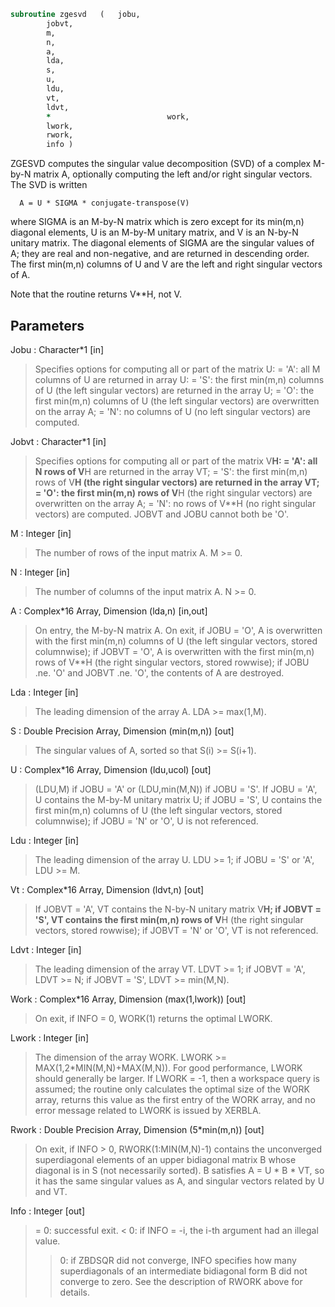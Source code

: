 ```fortran
subroutine zgesvd	(	jobu,
		jobvt,
		m,
		n,
		a,
		lda,
		s,
		u,
		ldu,
		vt,
		ldvt,
		*                          work,
		lwork,
		rwork,
		info )
```

 ZGESVD computes the singular value decomposition (SVD) of a complex
 M-by-N matrix A, optionally computing the left and/or right singular
 vectors. The SVD is written

      A = U * SIGMA * conjugate-transpose(V)

 where SIGMA is an M-by-N matrix which is zero except for its
 min(m,n) diagonal elements, U is an M-by-M unitary matrix, and
 V is an N-by-N unitary matrix.  The diagonal elements of SIGMA
 are the singular values of A; they are real and non-negative, and
 are returned in descending order.  The first min(m,n) columns of
 U and V are the left and right singular vectors of A.

 Note that the routine returns V**H, not V.

## Parameters
Jobu : Character*1 [in]
> Specifies options for computing all or part of the matrix U:
> = 'A':  all M columns of U are returned in array U:
> = 'S':  the first min(m,n) columns of U (the left singular
> vectors) are returned in the array U;
> = 'O':  the first min(m,n) columns of U (the left singular
> vectors) are overwritten on the array A;
> = 'N':  no columns of U (no left singular vectors) are
> computed.

Jobvt : Character*1 [in]
> Specifies options for computing all or part of the matrix
> V**H:
> = 'A':  all N rows of V**H are returned in the array VT;
> = 'S':  the first min(m,n) rows of V**H (the right singular
> vectors) are returned in the array VT;
> = 'O':  the first min(m,n) rows of V**H (the right singular
> vectors) are overwritten on the array A;
> = 'N':  no rows of V**H (no right singular vectors) are
> computed.
> JOBVT and JOBU cannot both be 'O'.

M : Integer [in]
> The number of rows of the input matrix A.  M >= 0.

N : Integer [in]
> The number of columns of the input matrix A.  N >= 0.

A : Complex*16 Array, Dimension (lda,n) [in,out]
> On entry, the M-by-N matrix A.
> On exit,
> if JOBU = 'O',  A is overwritten with the first min(m,n)
> columns of U (the left singular vectors,
> stored columnwise);
> if JOBVT = 'O', A is overwritten with the first min(m,n)
> rows of V**H (the right singular vectors,
> stored rowwise);
> if JOBU .ne. 'O' and JOBVT .ne. 'O', the contents of A
> are destroyed.

Lda : Integer [in]
> The leading dimension of the array A.  LDA >= max(1,M).

S : Double Precision Array, Dimension (min(m,n)) [out]
> The singular values of A, sorted so that S(i) >= S(i+1).

U : Complex*16 Array, Dimension (ldu,ucol) [out]
> (LDU,M) if JOBU = 'A' or (LDU,min(M,N)) if JOBU = 'S'.
> If JOBU = 'A', U contains the M-by-M unitary matrix U;
> if JOBU = 'S', U contains the first min(m,n) columns of U
> (the left singular vectors, stored columnwise);
> if JOBU = 'N' or 'O', U is not referenced.

Ldu : Integer [in]
> The leading dimension of the array U.  LDU >= 1; if
> JOBU = 'S' or 'A', LDU >= M.

Vt : Complex*16 Array, Dimension (ldvt,n) [out]
> If JOBVT = 'A', VT contains the N-by-N unitary matrix
> V**H;
> if JOBVT = 'S', VT contains the first min(m,n) rows of
> V**H (the right singular vectors, stored rowwise);
> if JOBVT = 'N' or 'O', VT is not referenced.

Ldvt : Integer [in]
> The leading dimension of the array VT.  LDVT >= 1; if
> JOBVT = 'A', LDVT >= N; if JOBVT = 'S', LDVT >= min(M,N).

Work : Complex*16 Array, Dimension (max(1,lwork)) [out]
> On exit, if INFO = 0, WORK(1) returns the optimal LWORK.

Lwork : Integer [in]
> The dimension of the array WORK.
> LWORK >=  MAX(1,2*MIN(M,N)+MAX(M,N)).
> For good performance, LWORK should generally be larger.
> If LWORK = -1, then a workspace query is assumed; the routine
> only calculates the optimal size of the WORK array, returns
> this value as the first entry of the WORK array, and no error
> message related to LWORK is issued by XERBLA.

Rwork : Double Precision Array, Dimension (5*min(m,n)) [out]
> On exit, if INFO > 0, RWORK(1:MIN(M,N)-1) contains the
> unconverged superdiagonal elements of an upper bidiagonal
> matrix B whose diagonal is in S (not necessarily sorted).
> B satisfies A = U * B * VT, so it has the same singular
> values as A, and singular vectors related by U and VT.

Info : Integer [out]
> = 0:  successful exit.
> < 0:  if INFO = -i, the i-th argument had an illegal value.
> > 0:  if ZBDSQR did not converge, INFO specifies how many
> superdiagonals of an intermediate bidiagonal form B
> did not converge to zero. See the description of RWORK
> above for details.

